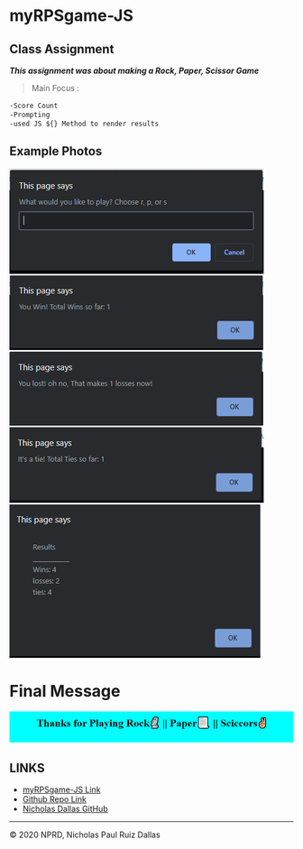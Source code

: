 # myRPSgame-JS

## Class Assignment

***This assignment was about making a Rock, Paper, Scissor Game***

>Main Focus : 
    
    -Score Count
    -Prompting 
    -used JS ${} Method to render results

## Example Photos

![ask](./photos/rpsChoice.png)
![Win](./photos/win.png)
![ask](./photos/loss.png)
![Win](./photos/tie.png)
![ask](./photos/results.png)

# Final Message

![thanks](./photos/thanks.png)

## LINKS

- [myRPSgame-JS Link]()
- [Github Repo Link](https://github.com/nicholasd-uci/myRPSgame-JS)
- [Nicholas Dallas GitHub](https://github.com/nicholasd-uci)

- - -
© 2020 NPRD, Nicholas Paul Ruiz Dallas